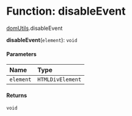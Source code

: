# Function: disableEvent

[domUtils](/auto-docs/fixed-layout-editor/modules/domUtils.md).disableEvent

**disableEvent**(`element`): `void`

#### Parameters

| Name | Type |
| :------ | :------ |
| `element` | `HTMLDivElement` |

#### Returns

`void`
